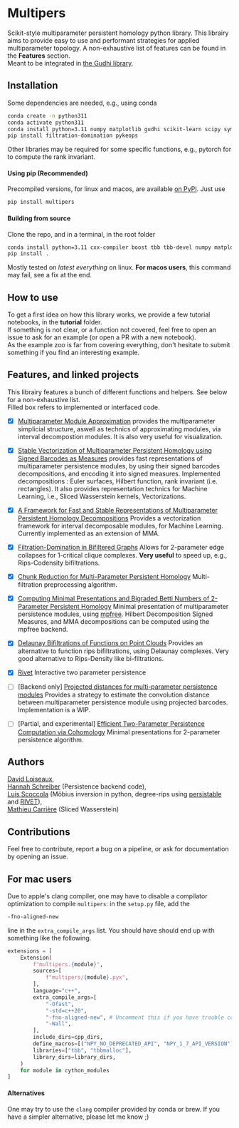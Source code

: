 # Multipers
Scikit-style multiparameter persistent homology python library. 
This librairy aims to provide easy to use and performant strategies for applied multiparameter topology.
A non-exhaustive list of features can be found in the **Features** section.
<br> Meant to be integrated in [the Gudhi library](https://gudhi.inria.fr/).


## Installation
Some dependencies are needed, e.g., using conda
```sh
conda create -n python311
conda activate python311
conda install python=3.11 numpy matplotlib gudhi scikit-learn scipy sympy tqdm shapely -c conda-forge
pip install filtration-domination pykeops
```
Other libraries may be required for some specific functions, e.g., pytorch for to compute the rank invariant.

#### Using pip (Recommended)
Precompiled versions, for linux and macos, are available [on PyPI](https://pypi.org/project/multipers/). Just use 
```sh
pip install multipers
```
#### Building from source
Clone the repo, and in a terminal, in the root folder
```sh
conda install python=3.11 cxx-compiler boost tbb tbb-devel numpy matplotlib gudhi scikit-learn cython sympy tqdm cycler typing shapely -c conda-forge
pip install .
```
Mostly tested on *latest everything* on linux. **For macos users**, this command may fail, see a fix at the end.

## How to use
To get a first idea on how this library works, we provide a few tutorial notebooks, in the **tutorial** folder.
<br>
If something is not clear, or a function not covered, feel free to open an issue to ask for an example (or open a PR with a new notebook).
<br>
As the example zoo is far from covering everything, don't hesitate to submit something if you find an interesting example.


## Features, and linked projects
This librairy features a bunch of different functions and helpers. See below for a non-exhaustive list.
<br>Filled box refers to implemented or interfaced code.
 - [x] [Multiparameter Module Approximation](https://arxiv.org/abs/2206.02026) provides the multiparameter simplicial structure, aswell as technics of approximating modules, via interval decompostion modules. It is also very useful for visualization.
 - [x] [Stable Vectorization of Multiparameter Persistent Homology using Signed Barcodes as Measures](https://arxiv.org/abs/2306.03801) provides fast representations of multiparameter persistence modules, by using their signed barcodes decompositions, and encoding it into signed measures. Implemented decompositions : Euler surfaces, Hilbert function, rank invariant (i.e. rectangles). It also provides representation technics for Machine Learning, i.e., Sliced Wasserstein kernels, Vectorizations.
 - [x] [A Framework for Fast and Stable Representations of Multiparameter Persistent Homology Decompositions](https://arxiv.org/abs/2306.11170) Provides a vectorization framework for interval decomposable modules, for Machine Learning. Currently implemented as an extension of MMA.
 - [x] [Filtration-Domination in Bifiltered Graphs](https://doi.org/10.1137/1.9781611977561.ch3) Allows for 2-parameter edge collapses for 1-critical clique complexes. **Very useful** to speed up, e.g., Rips-Codensity bifiltrations.
 - [x] [Chunk Reduction for Multi-Parameter Persistent Homology](https://doi.org/10.4230/LIPIcs.SoCG.2019.37) Multi-filtration preprocessing algorithm.
 - [x] [Computing Minimal Presentations and Bigraded Betti Numbers of 2-Parameter Persistent Homology](https://arxiv.org/abs/1902.05708) Minimal presentation of multiparameter persistence modules, using [mpfree](https://bitbucket.org/mkerber/mpfree/src/master/). Hilbert Decomposition Signed Measures, and MMA decompositions can be computed using the mpfree backend.
 - [x] [Delaunay Bifiltrations of Functions on Point Clouds](https://arxiv.org/abs/2310.15902) Provides an alternative to function rips bifiltrations, using Delaunay complexes. Very good alternative to Rips-Density like bi-filtrations.
 - [x] [Rivet](https://github.com/rivetTDA/rivet) Interactive two parameter persistence
 - [ ] [Backend only] [Projected distances for multi-parameter persistence modules](https://arxiv.org/abs/2206.08818) Provides a strategy to estimate the convolution distance between multiparameter persistence module using projected barcodes. Implementation is a WIP.
 - [ ] [Partial, and experimental] [Efficient Two-Parameter Persistence Computation via Cohomology](https://doi.org/10.4230/LIPIcs.SoCG.2023.15) Minimal presentations for 2-parameter persistence algorithm.



## Authors
[David Loiseaux](https://www-sop.inria.fr/members/David.Loiseaux/index.html),<br>
[Hannah Schreiber](https://github.com/hschreiber) (Persistence backend code),<br>
[Luis Scoccola](https://luisscoccola.com/) 
(Möbius inversion in python, degree-rips using [persistable](https://github.com/LuisScoccola/persistable) and [RIVET](https://github.com/rivetTDA/rivet/)),<br>
[Mathieu Carrière](https://www-sop.inria.fr/members/Mathieu.Carriere/) (Sliced Wasserstein)<br>

## Contributions

Feel free to contribute, report a bug on a pipeline, or ask for documentation by opening an issue.<br>


## For mac users 
Due to apple's clang compiler, one may have to disable a compilator optimization to compile `multipers`: in the `setup.py` file, add the 
```bash
-fno-aligned-new
```
line in the `extra_compile_args` list. You should have should end up with something like the following.
```python
extensions = [
    Extension(
        f"multipers.{module}",
        sources=[
            f"multipers/{module}.pyx",
        ],
        language="c++",
        extra_compile_args=[
            "-Ofast",
            "-std=c++20",
            "-fno-aligned-new", # Uncomment this if you have trouble compiling on macos.
            "-Wall",
        ],
        include_dirs=cpp_dirs,
        define_macros=[("NPY_NO_DEPRECATED_API", "NPY_1_7_API_VERSION")],
        libraries=["tbb", "tbbmalloc"],
        library_dirs=library_dirs,
    )
    for module in cython_modules
]
```
#### Alternatives
One may try to use the `clang` compiler provided by conda or brew. If you have a simpler alternative, please let me know ;)
